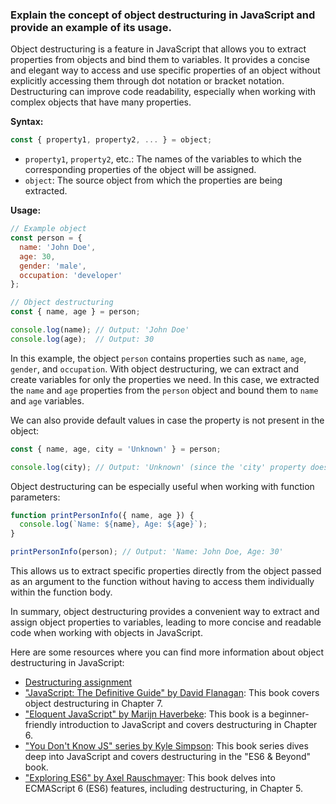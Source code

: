 ### Explain the concept of object destructuring in JavaScript and provide an example of its usage.

Object destructuring is a feature in JavaScript that allows you to extract properties from objects and bind them to variables. It provides a concise and elegant way to access and use specific properties of an object without explicitly accessing them through dot notation or bracket notation. Destructuring can improve code readability, especially when working with complex objects that have many properties.

**Syntax:**
```javascript
const { property1, property2, ... } = object;
```

- `property1`, `property2`, etc.: The names of the variables to which the corresponding properties of the object will be assigned.
- `object`: The source object from which the properties are being extracted.

**Usage:**
```javascript
// Example object
const person = {
  name: 'John Doe',
  age: 30,
  gender: 'male',
  occupation: 'developer'
};

// Object destructuring
const { name, age } = person;

console.log(name); // Output: 'John Doe'
console.log(age);  // Output: 30
```

In this example, the object `person` contains properties such as `name`, `age`, `gender`, and `occupation`. With object destructuring, we can extract and create variables for only the properties we need. In this case, we extracted the `name` and `age` properties from the `person` object and bound them to `name` and `age` variables.

We can also provide default values in case the property is not present in the object:

```javascript
const { name, age, city = 'Unknown' } = person;

console.log(city); // Output: 'Unknown' (since the 'city' property doesn't exist in the 'person' object)
```

Object destructuring can be especially useful when working with function parameters:

```javascript
function printPersonInfo({ name, age }) {
  console.log(`Name: ${name}, Age: ${age}`);
}

printPersonInfo(person); // Output: 'Name: John Doe, Age: 30'
```

This allows us to extract specific properties directly from the object passed as an argument to the function without having to access them individually within the function body.

In summary, object destructuring provides a convenient way to extract and assign object properties to variables, leading to more concise and readable code when working with objects in JavaScript.

Here are some resources where you can find more information about object destructuring in JavaScript:

- [Destructuring assignment](https://developer.mozilla.org/en-US/docs/Web/JavaScript/Reference/Operators/Destructuring_assignment)
- ["JavaScript: The Definitive Guide" by David Flanagan](https://www.oreilly.com/library/view/javascript-the-definitive/9781449393854/): This book covers object destructuring in Chapter 7.
- ["Eloquent JavaScript" by Marijn Haverbeke](https://eloquentjavascript.net/): This book is a beginner-friendly introduction to JavaScript and covers destructuring in Chapter 6.
- ["You Don't Know JS" series by Kyle Simpson](https://github.com/getify/You-Dont-Know-JS/tree/2nd-ed/es6%20%26%20beyond): This book series dives deep into JavaScript and covers destructuring in the "ES6 & Beyond" book.
- ["Exploring ES6" by Axel Rauschmayer](https://exploringjs.com/es6/): This book delves into ECMAScript 6 (ES6) features, including destructuring, in Chapter 5.

